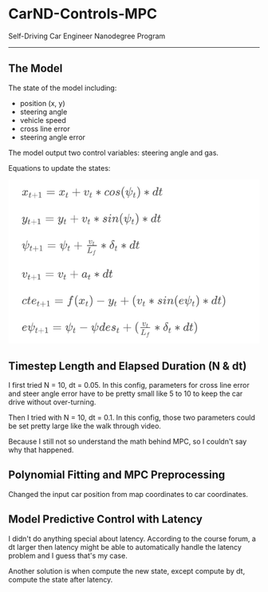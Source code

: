 # CarND-Controls-MPC
Self-Driving Car Engineer Nanodegree Program

---

## The Model
The state of the model including:

* position (x, y)
* steering angle
* vehicle speed
* cross line error
* steering angle error

The model output two control variables: steering angle and gas. 

Equations to update the states:

![equations](./equations.png)


## Timestep Length and Elapsed Duration (N & dt)

I first tried N = 10, dt = 0.05. In this config, parameters for cross line error and steer angle error have to be pretty small like 5 to 10 to keep the car drive without over-turning. 

Then I tried with N = 10, dt = 0.1. In this config, those two parameters could be set pretty large like the walk through video.

Because I still not so understand the math behind MPC, so I couldn't say why that happened.

## Polynomial Fitting and MPC Preprocessing

Changed the input car position from map coordinates to car coordinates.

## Model Predictive Control with Latency
I didn't do anything special about latency. According to the course forum, a dt larger then latency might be able to automatically handle the latency problem and I guess that's my case.

Another solution is when compute the new state, except compute by dt, compute the state after latency. 